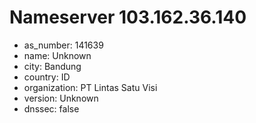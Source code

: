 # Nameserver 103.162.36.140

* as_number: 141639
* name: Unknown
* city: Bandung
* country: ID
* organization: PT Lintas Satu Visi
* version: Unknown
* dnssec: false

